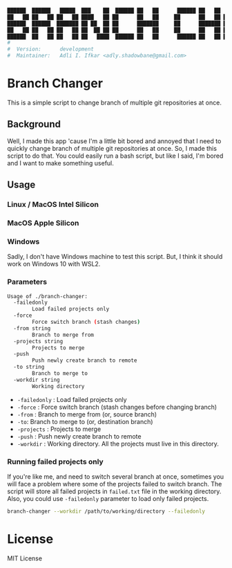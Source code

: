 ```bash
██████  ██████   █████  ███    ██  ██████ ██   ██      ██████ ██   ██  █████  ███    ██  ██████  ███████ ██████
██   ██ ██   ██ ██   ██ ████   ██ ██      ██   ██     ██      ██   ██ ██   ██ ████   ██ ██       ██      ██   ██
██████  ██████  ███████ ██ ██  ██ ██      ███████     ██      ███████ ███████ ██ ██  ██ ██   ███ █████   ██████
██   ██ ██   ██ ██   ██ ██  ██ ██ ██      ██   ██     ██      ██   ██ ██   ██ ██  ██ ██ ██    ██ ██      ██   ██
██████  ██   ██ ██   ██ ██   ████  ██████ ██   ██      ██████ ██   ██ ██   ██ ██   ████  ██████  ███████ ██   ██
#  
#  Version:      development
#  Maintainer:   Adli I. Ifkar <adly.shadowbane@gmail.com>
```

# Branch Changer

This is a simple script to change branch of multiple git repositories at once.

## Background
Well, I made this app 'cause I'm a little bit bored and annoyed that I need to quickly change branch of multiple git repositories at once. So, I made this script to do that.
You could easily run a bash script, but like I said, I'm bored and I want to make something useful.

## Usage

### Linux / MacOS Intel Silicon


### MacOS Apple Silicon


### Windows
Sadly, I don't have Windows machine to test this script. But, I think it should work on Windows 10 with WSL2.

### Parameters
```bash
Usage of ./branch-changer:
  -failedonly
        Load failed projects only
  -force
        Force switch branch (stash changes)
  -from string
        Branch to merge from
  -projects string
        Projects to merge
  -push
        Push newly create branch to remote
  -to string
        Branch to merge to
  -workdir string
        Working directory
```

- `-failedonly` : Load failed projects only
- `-force` : Force switch branch (stash changes before changing branch)
- `-from` : Branch to merge from (or, source branch)
- `-to`: Branch to merge to (or, destination branch)
- `-projects` : Projects to merge
- `-push` : Push newly create branch to remote
- `-workdir` : Working directory. All the projects must live in this directory.

### Running failed projects only
If you're like me, and need to switch several branch at once, sometimes you will face a problem where some of the projects failed to switch branch.
The script will store all failed projects in `failed.txt` file in the working directory.
Also, you could use `-failedonly` parameter to load only failed projects.

```bash
branch-changer --workdir /path/to/working/directory --failedonly
```

# License
MIT License
